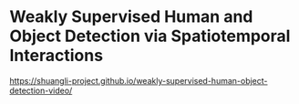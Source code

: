 # Weakly Supervised Human and Object Detection via Spatiotemporal Interactions

https://shuangli-project.github.io/weakly-supervised-human-object-detection-video/

